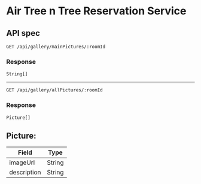 # Air Tree n Tree Reservation Service


## API spec

`GET /api/gallery/mainPictures/:roomId`

### Response

`String[]`

------------------------------------------------------------

`GET /api/gallery/allPictures/:roomId`

### Response

`Picture[]`

## Picture:
| Field | Type |
|--------| ----------- |
| imageUrl | String |
| description | String |

